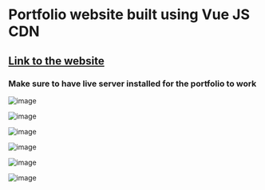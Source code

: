 <h1>Portfolio website built using Vue JS CDN</h1>

<h2><a href="https://ibzportfolio.netlify.app/">Link to the website</a></h2>
<h3>Make sure to have live server installed for the portfolio to work</h3>

![image](https://github.com/ibz11/Myportfolio/assets/90426909/65548ca7-222f-49c7-a60e-f0920999f80a)

![image](https://github.com/ibz11/Myportfolio/assets/90426909/4ceeb9df-0a9b-4a0b-ae1d-45421a10a3e6)

![image](https://github.com/ibz11/Myportfolio/assets/90426909/5bca6568-3e31-41df-be06-e6e39cdc0cdc)

![image](https://github.com/ibz11/Myportfolio/assets/90426909/20d75431-0137-43fe-9faa-cc30bb205e41)

![image](https://github.com/ibz11/Myportfolio/assets/90426909/254f67a1-b6f9-4cca-a6a6-7f3b8391ad28)

![image](https://github.com/ibz11/Myportfolio/assets/90426909/e10ff196-3803-4cf9-a712-eeaca3c989b1)


